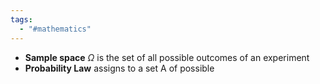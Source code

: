```yaml
---
tags:
  - "#mathematics"
---
```

- **Sample space** $\Omega$ is the set of all possible outcomes of an experiment
- **Probability Law** assigns to a set A of possible 